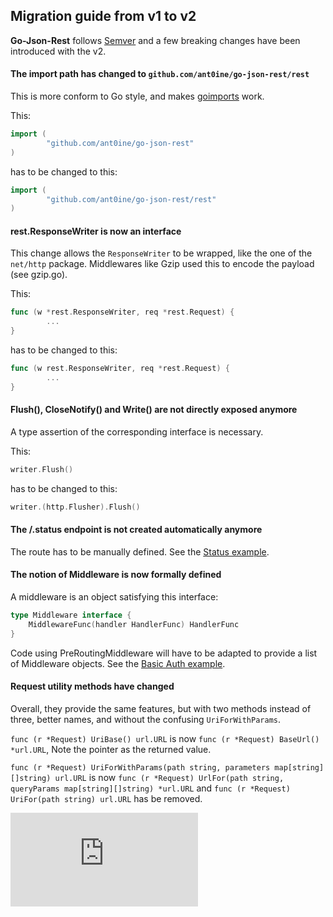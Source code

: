 
## Migration guide from v1 to v2

**Go-Json-Rest** follows [Semver](http://semver.org/) and a few breaking changes have been introduced with the v2.

#### The import path has changed to `github.com/ant0ine/go-json-rest/rest`

This is more conform to Go style, and makes [goimports](https://godoc.org/code.google.com/p/go.tools/cmd/goimports) work.

This:
~~~ go
import (
        "github.com/ant0ine/go-json-rest"
)
~~~
has to be changed to this:
~~~ go
import (
        "github.com/ant0ine/go-json-rest/rest"
)
~~~

#### rest.ResponseWriter is now an interface

This change allows the `ResponseWriter` to be wrapped, like the one of the `net/http` package. Middlewares like Gzip used this to encode the payload (see gzip.go).

This:
~~~ go
func (w *rest.ResponseWriter, req *rest.Request) {
        ...
}
~~~
has to be changed to this:
~~~ go
func (w rest.ResponseWriter, req *rest.Request) {
        ...
}
~~~

#### Flush(), CloseNotify() and Write() are not directly exposed anymore

A type assertion of the corresponding interface is necessary.

This:
~~~ go
writer.Flush()
~~~
has to be changed to this:
~~~ go
writer.(http.Flusher).Flush()
~~~

#### The /.status endpoint is not created automatically anymore

The route has to be manually defined.
See the [Status example](https://github.com/ant0ine/go-json-rest-examples/blob/v2-alpha/status/main.go).

####  The notion of Middleware is now formally defined

A middleware is an object satisfying this interface:
~~~ go
type Middleware interface {
	MiddlewareFunc(handler HandlerFunc) HandlerFunc
}
~~~

Code using PreRoutingMiddleware will have to be adapted to provide a list of Middleware objects.
See the [Basic Auth example](https://github.com/ant0ine/go-json-rest-examples/blob/v2-alpha/auth-basic/main.go).

#### Request utility methods have changed

Overall, they provide the same features, but with two methods instead of three, better names, and without the confusing `UriForWithParams`.

`func (r *Request) UriBase() url.URL` is now `func (r *Request) BaseUrl() *url.URL`, Note the pointer as the returned value.

`func (r *Request) UriForWithParams(path string, parameters map[string][]string) url.URL` is now `func (r *Request) UrlFor(path string, queryParams map[string][]string) *url.URL` and `func (r *Request) UriFor(path string) url.URL` has be removed.

[![Analytics](https://ga-beacon.appspot.com/UA-309210-4/go-json-rest/v2-alpha/MigrationGuide-v1tov2.md)](https://github.com/igrigorik/ga-beacon)
